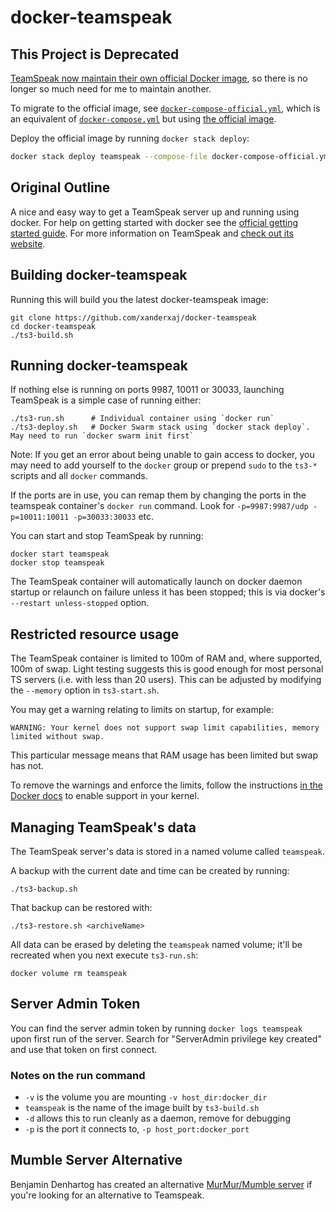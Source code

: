 # docker-teamspeak

## This Project is Deprecated

[TeamSpeak now maintain their own official Docker image][official-image], so there is no longer so much need for me to maintain another.

To migrate to the official image, see [`docker-compose-official.yml`](docker-compose-official.yml), which is an equivalent of [`docker-compose.yml`](docker-compose.yml) but using [the official image][official-image].

Deploy the official image by running `docker stack deploy`:

```bash
docker stack deploy teamspeak --compose-file docker-compose-official.yml
```

[official-image]: https://hub.docker.com/_/teamspeak/

## Original Outline

A nice and easy way to get a TeamSpeak server up and running using docker. For
help on getting started with docker see the [official getting started guide][docker].
For more information on TeamSpeak and [check out its website][teamspeak].

[docker]: https://docs.docker.com/engine/getstarted/
[teamspeak]: http://teamspeak.com/

## Building docker-teamspeak

Running this will build you the latest docker-teamspeak image:

    git clone https://github.com/xanderxaj/docker-teamspeak
    cd docker-teamspeak
    ./ts3-build.sh

## Running docker-teamspeak

If nothing else is running on ports 9987, 10011 or 30033, launching TeamSpeak is a
simple case of running either:

    ./ts3-run.sh      # Individual container using `docker run`
    ./ts3-deploy.sh   # Docker Swarm stack using `docker stack deploy`. May need to run `docker swarm init first`

Note: If you get an error about being unable to gain access to docker, you may
need to add yourself to the `docker` group or prepend `sudo` to the `ts3-*` scripts
and all `docker` commands.

If the ports are in use, you can remap them by changing the ports in the teamspeak
container's `docker run` command.  Look for `-p=9987:9987/udp -p=10011:10011
-p=30033:30033` etc.

You can start and stop TeamSpeak by running:

    docker start teamspeak
    docker stop teamspeak

The TeamSpeak container will automatically launch on docker daemon startup or relaunch on
failure unless it has been stopped; this is via docker's `--restart unless-stopped` option.

## Restricted resource usage

The TeamSpeak container is limited to 100m of RAM and, where supported, 100m of swap.  Light testing
suggests this is good enough for most personal TS servers (i.e. with less than 20 users).  This can
be adjusted by modifying the `--memory` option in `ts3-start.sh`.

You may get a warning relating to limits on startup, for example:

    WARNING: Your kernel does not support swap limit capabilities, memory limited without swap.

This particular message means that RAM usage has been limited but swap has not.

To remove the warnings and enforce the limits, follow the instructions [in the Docker
docs][docker-memory] to enable support in your kernel.

[docker-memory]: https://docs.docker.com/engine/installation/linux/ubuntulinux/#adjust-memory-and-swap-accounting

## Managing TeamSpeak's data

The TeamSpeak server's data is stored in a named volume called `teamspeak`.

A backup with the current date and time can be created by running:

    ./ts3-backup.sh

That backup can be restored with:

    ./ts3-restore.sh <archiveName>

All data can be erased by deleting the `teamspeak` named volume; it'll be recreated when you next execute `ts3-run.sh`:

    docker volume rm teamspeak

## Server Admin Token

You can find the server admin token by running `docker logs teamspeak` upon first run of the server.
Search for "ServerAdmin privilege key created" and use that token on first connect.

### Notes on the run command

 + `-v` is the volume you are mounting `-v host_dir:docker_dir`
 + `teamspeak` is the name of the image built by `ts3-build.sh`
 + `-d` allows this to run cleanly as a daemon, remove for debugging
 + `-p` is the port it connects to, `-p host_port:docker_port`

## Mumble Server Alternative

Benjamin Denhartog has created an alternative [MurMur/Mumble server][docker-mumble] if you're looking for an alternative to Teamspeak.

[docker-mumble]: https://github.com/bddenhartog/docker-murmur
